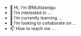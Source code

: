 - 👋 Hi, I’m @Multiasnigu
- 👀 I’m interested in ...
- 🌱 I’m currently learning ...
- 💞️ I’m looking to collaborate on ...
- 📫 How to reach me ...

<!---
Multiasnigu/Multiasnigu is a ✨ special ✨ repository because its `README.md` (this file) appears on your GitHub profile.
You can click the Preview link to take a look at your changes.
--->
